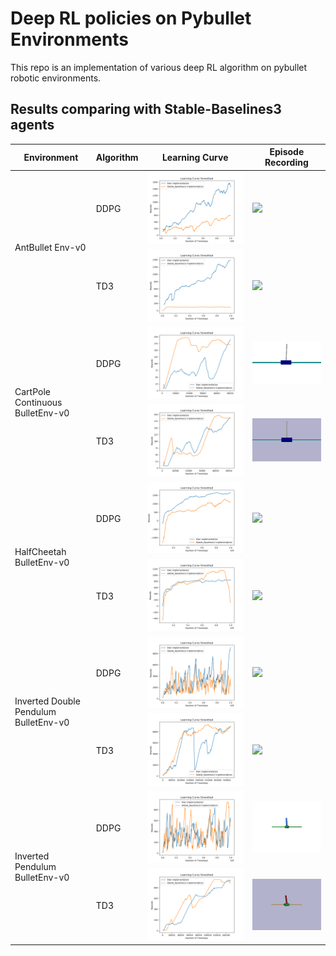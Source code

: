# Deep RL policies on Pybullet Environments

This repo is an implementation of various deep RL algorithm on pybullet robotic environments.

## Results comparing with Stable-Baselines3 agents

<table>
    <thead>
        <tr>
            <th>Environment</th>
            <th> Algorithm </th>
            <th> Learning Curve </th>
            <th> Episode Recording </th>
        </tr>
    </thead>
    <tbody>
        <tr>
            <td rowspan=2> AntBullet Env-v0 </td>
            <td> DDPG </td>
            <td><img src = 'Model_Weights\AntBulletEnv-v0\ddpg\comparison.png'></td>
            <td><img src = 'Model_Weights\AntBulletEnv-v0\ddpg\recording.gif'></td>
        </tr>
        <tr>
            <td> TD3 </td>
            <td><img src = 'Model_Weights\AntBulletEnv-v0\td3\comparison.png'></td>
            <td><img src = 'Model_Weights\AntBulletEnv-v0\td3\recording.gif'></td>
        </tr>
        <tr>
            <td rowspan=2> CartPole Continuous BulletEnv-v0 </td>
            <td> DDPG </td>
            <td> <img src = 'Model_Weights\CartPoleContinuousBulletEnv-v0\ddpg\comparison.png'> </td>
            <td><img src = 'Model_Weights\CartPoleContinuousBulletEnv-v0\ddpg\recording.gif'> </td>
        </tr>
        <tr>
            <td> TD3 </td>
            <td> <img src = 'Model_Weights\CartPoleContinuousBulletEnv-v0\td3\comparison.png'> </td>
            <td><img src = 'Model_Weights\CartPoleContinuousBulletEnv-v0\td3\recording.gif'> </td>
        </tr>
        <tr>
            <td rowspan=2> HalfCheetah BulletEnv-v0 </td>
            <td> DDPG </td>
            <td> <img src = 'Model_Weights\HalfCheetahBulletEnv-v0\ddpg\comparison.png'> </td>
            <td><img src = 'Model_Weights\HalfCheetahBulletEnv-v0\ddpg\recording.gif'></td>
        </tr>
        <tr>
            <td> TD3 </td>
            <td> <img src = 'Model_Weights\HalfCheetahBulletEnv-v0\td3\comparison.png'> </td>
            <td><img src = 'Model_Weights\HalfCheetahBulletEnv-v0\td3\recording.gif'></td>
        </tr>
        <tr>
            <td rowspan=2> Inverted Double Pendulum BulletEnv-v0 </td>
            <td> DDPG </td>
            <td> <img src = 'Model_Weights\InvertedDoublePendulumBulletEnv-v0\ddpg\comparison.png'> </td>
            <td><img src = 'Model_Weights\InvertedDoublePendulumBulletEnv-v0\ddpg\recording.gif'></td>
        </tr>
        <tr>
            <td> TD3 </td>
            <td> <img src = 'Model_Weights\InvertedDoublePendulumBulletEnv-v0\td3\comparison.png'> </td>
            <td><img src = 'Model_Weights\InvertedDoublePendulumBulletEnv-v0\td3\recording.gif'></td>
        </tr>
        <tr>
            <td rowspan=2> Inverted Pendulum BulletEnv-v0 </td>
            <td>DDPG</td>
            <td> <img src = 'Model_Weights\InvertedPendulumBulletEnv-v0\ddpg\comparison.png'> </td>
            <td><img src = 'Model_Weights\InvertedPendulumBulletEnv-v0\ddpg\recording.gif'></td>
        </tr>
        <tr>
            <td>TD3</td>
            <td> <img src = 'Model_Weights\InvertedPendulumBulletEnv-v0\td3\comparison.png'> </td>
            <td><img src = 'Model_Weights\InvertedPendulumBulletEnv-v0\td3\recording.gif'></td>
        </tr>
    </tbody>
</table>

